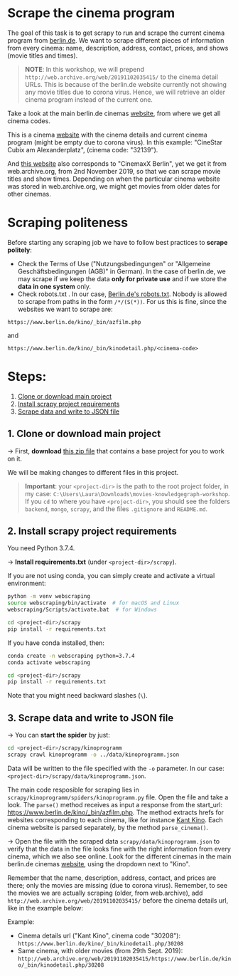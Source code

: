 # Scrape the cinema program

The goal of this task is to get scrapy to run and scrape the current cinema program from [berlin.de](https://www.berlin.de/kino/_bin/index.php). We want to scrape different pieces of information from every cinema: name, description, address, contact, prices, and shows (movie titles and times).

> **NOTE**: In this workshop, we will prepend `http://web.archive.org/web/20191102035415/` to the cinema detail URLs. This is because of the berlin.de website currently not showing any movie titles due to corona virus. Hence, we will retrieve an older cinema program instead of the current one.

Take a look at the main berlin.de cinemas [website](https://www.berlin.de/kino/_bin/index.php), from where we get all cinema codes.

This is a cinema [website](https://www.berlin.de/kino/_bin/kinodetail.php/32139) with the cinema details and current cinema program (might be empty due to corona virus). In this example: "CineStar Cubix am Alexanderplatz", (cinema code: "32139").

And [this website](http://web.archive.org/web/20191102035415/https://www.berlin.de/kino/_bin/kinodetail.php/32139) also corresponds to "CinemaxX Berlin", yet we get it from web.archive.org, from 2nd November 2019, so that we can scrape movie titles and show times. Depending on when the particular cinema website was stored in web.archive.org, we might get movies from older dates for other cinemas.


# Scraping politeness

Before starting any scraping job we have to follow best practices to **scrape politely**:
* Check the Terms of Use ("Nutzungsbedingungen" or "Allgemeine Geschäftsbedingungen (AGB)" in German). In the case of berlin.de, we may scrape if we keep the data **only for private use** and if we store the **data in one system** only.
* Check robots.txt . In our case, [Berlin.de's robots.txt](https://www.berlin.de/robots.txt). Nobody is allowed to scrape from paths in the form `/*/(S(*))`. For us this is fine, since the websites we want to scrape are:

`https://www.berlin.de/kino/_bin/azfilm.php`

and

`https://www.berlin.de/kino/_bin/kinodetail.php/<cinema-code>`


# Steps:

1. [Clone or download main project](#step1)
2. [Install scrapy project requirements](#step2)
3. [Scrape data and write to JSON file](#step3)

## 1. Clone or download main project <a name="step1"></a>

&#8594; First, **download** [this zip file](https://github.com/laufergall/movies-knowledgegraph/archive/workshop.zip)
that contains a base project for you to work on it.

We will be making changes to different files in this project.

> **Important**: your `<project-dir>` is the path to the root project folder, in my case: `C:\Users\Laura\Downloads\movies-knowledgegraph-workshop`. If you `cd` to where you have `<project-dir>`, you should see the folders `backend`, `mongo`, `scrapy`, and the files `.gitignore` and `README.md`.


## 2. Install scrapy project requirements <a name="step2"></a>

You need Python 3.7.4.

&#8594; **Install requirements.txt** (under `<project-dir>/scrapy`).

If you are not using conda, you can simply create and activate a virtual environment:

```bash
python -m venv webscraping
source webscraping/bin/activate  # for macOS and Linux
webscraping/Scripts/activate.bat  # for Windows

cd <project-dir>/scrapy
pip install -r requirements.txt
```

If you have conda installed, then:

```bash
conda create -n webscraping python=3.7.4
conda activate webscraping

cd <project-dir>/scrapy
pip install -r requirements.txt
```

Note that you might need backward slashes (`\`).


## 3. Scrape data and write to JSON file <a name="step3"></a>

&#8594; You can **start the spider** by just:

```bash
cd <project-dir>/scrapy/kinoprogramm
scrapy crawl kinoprogramm -o ../data/kinoprogramm.json
```

Data will be written to the file specified with the `-o` parameter. In our case: `<project-dir>/scrapy/data/kinoprogramm.json`.


The main code resposible for scraping lies in `scrapy/kinoprogramm/spiders/kinoprogramm.py` file. Open the file and take a look. 
The `parse()` method receives as input a response from the start_url: https://www.berlin.de/kino/_bin/azfilm.php. The method extracts hrefs for websites corresponding to each cinema, like for instance [Kant Kino](http://web.archive.org/web/20191102035415/https://www.berlin.de/kino/_bin/kinodetail.php/30208). Each cinema website is parsed separately, by the method `parse_cinema()`.

&#8594; Open the file with the scraped data `scrapy/data/kinoprogramm.json` to verify that the data in the file looks fine with the right information from every cinema, which we also see online. Look for the different cinemas in the main berlin.de cinemas [website](https://www.berlin.de/kino/_bin/index.php), using the dropdown next to "Kino".

Remember that the name, description, address, contact, and prices are there; only the movies are missing (due to corona virus). Remember, to see the movies we are actually scraping (older, from web.archive), add `http://web.archive.org/web/20191102035415/` before the cinema details url, like in the example below:

Example:
* Cinema details url ("Kant Kino", cinema code "30208"): `https://www.berlin.de/kino/_bin/kinodetail.php/30208`
* Same cinema, with older movies (from 29th Sept. 2019): `http://web.archive.org/web/20191102035415/https://www.berlin.de/kino/_bin/kinodetail.php/30208`
